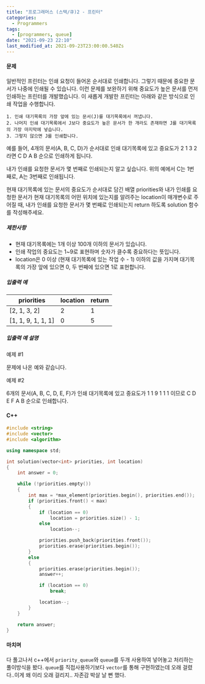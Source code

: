 ```yaml
---
title: "프로그래머스 (스택/큐)2 - 프린터"
categories:
  - Programmers
tags:
  - [programmers, queue]
date: "2021-09-23 22:10"
last_modified_at: 2021-09-23T23:00:00.540Zs
---
```


#### 문제

일반적인 프린터는 인쇄 요청이 들어온 순서대로 인쇄합니다. 그렇기 때문에 중요한 문서가 나중에 인쇄될 수 있습니다. 이런 문제를 보완하기 위해 중요도가 높은 문서를 먼저 인쇄하는 프린터를 개발했습니다. 이 새롭게 개발한 프린터는 아래와 같은 방식으로 인쇄 작업을 수행합니다.

```
1. 인쇄 대기목록의 가장 앞에 있는 문서(J)를 대기목록에서 꺼냅니다.
2. 나머지 인쇄 대기목록에서 J보다 중요도가 높은 문서가 한 개라도 존재하면 J를 대기목록의 가장 마지막에 넣습니다.
3. 그렇지 않으면 J를 인쇄합니다.
```

예를 들어, 4개의 문서(A, B, C, D)가 순서대로 인쇄 대기목록에 있고 중요도가 2 1 3 2 라면 C D A B 순으로 인쇄하게 됩니다.

내가 인쇄를 요청한 문서가 몇 번째로 인쇄되는지 알고 싶습니다. 위의 예에서 C는 1번째로, A는 3번째로 인쇄됩니다.

현재 대기목록에 있는 문서의 중요도가 순서대로 담긴 배열 priorities와 내가 인쇄를 요청한 문서가 현재 대기목록의 어떤 위치에 있는지를 알려주는 location이 매개변수로 주어질 때, 내가 인쇄를 요청한 문서가 몇 번째로 인쇄되는지 return 하도록 solution 함수를 작성해주세요.

##### 제한사항

- 현재 대기목록에는 1개 이상 100개 이하의 문서가 있습니다.
- 인쇄 작업의 중요도는 1~9로 표현하며 숫자가 클수록 중요하다는 뜻입니다.
- location은 0 이상 (현재 대기목록에 있는 작업 수 - 1) 이하의 값을 가지며 대기목록의 가장 앞에 있으면 0, 두 번째에 있으면 1로 표현합니다.

##### 입출력 예

| priorities         | location | return |
| ------------------ | -------- | ------ |
| [2, 1, 3, 2]       | 2        | 1      |
| [1, 1, 9, 1, 1, 1] | 0        | 5      |

##### 입출력 예 설명

예제 #1

문제에 나온 예와 같습니다.

예제 #2

6개의 문서(A, B, C, D, E, F)가 인쇄 대기목록에 있고 중요도가 1 1 9 1 1 1 이므로 C D E F A B 순으로 인쇄합니다.

#### C++

```c++
#include <string>
#include <vector>
#include <algorithm>

using namespace std;

int solution(vector<int> priorities, int location)
{
    int answer = 0;

    while (!priorities.empty())
    {
        int max = *max_element(priorities.begin(), priorities.end());
        if (priorities.front() < max)
        {
            if (location == 0)
                location = priorities.size() - 1;
            else
                location--;

            priorities.push_back(priorities.front());
            priorities.erase(priorities.begin());
        }
        else
        {
            priorities.erase(priorities.begin());
            answer++;

            if (location == 0)
                break;

            location--;
        }
    }

    return answer;
}
```

#### 마치며

다 풀고나서 c++에서 ``priority_queue``와 ``queue``를 두개 사용하여 넣어놓고 처리하는 풀이방식을 봤다. ``queue``를 직접사용하기보다 ``vector``를 통해 구현하였는데 오래 걸렸다..이게 왜 이리 오래 걸리지.. 자존감 박살 날 뻔 했다.